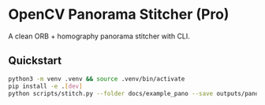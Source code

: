 # OpenCV Panorama Stitcher (Pro)

A clean ORB + homography panorama stitcher with CLI.

## Quickstart
```bash
python3 -m venv .venv && source .venv/bin/activate
pip install -e .[dev]
python scripts/stitch.py --folder docs/example_pano --save outputs/panorama.jpg
```
